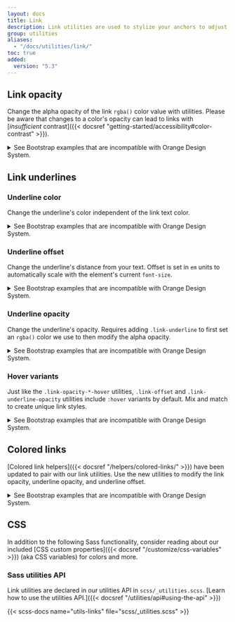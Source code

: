 ```yaml
---
layout: docs
title: Link
description: Link utilities are used to stylize your anchors to adjust their color, opacity, underline offset, underline color, and more.
group: utilities
aliases:
  - "/docs/utilities/link/"
toc: true
added:
  version: "5.3"
---
```


## Link opacity

Change the alpha opacity of the link `rgba()` color value with utilities. Please be aware that changes to a color's opacity can lead to links with [*insufficient* contrast]({{< docsref "getting-started/accessibility#color-contrast" >}}).

<details>
<summary>See Bootstrap examples that are incompatible with Orange Design System.</summary>
<br>
{{< design-callout-alert >}}
Link utilities should be used carefully because the rendering provided in the following examples does not respect the Orange Design System specifications and do not always meet accessibility standards. But still, these utilities could help in some cases to build specific use cases or other reusable components.
{{< /design-callout-alert >}}

{{< example >}}
<p><a class="link-opacity-10" href="#">Link opacity 10</a></p>
<p><a class="link-opacity-25" href="#">Link opacity 25</a></p>
<p><a class="link-opacity-50" href="#">Link opacity 50</a></p>
<p><a class="link-opacity-75" href="#">Link opacity 75</a></p>
<p><a class="link-opacity-100" href="#">Link opacity 100</a></p>
{{< /example >}}

You can even change the opacity level on hover.

{{< example >}}
<p><a class="link-opacity-10-hover" href="#">Link hover opacity 10</a></p>
<p><a class="link-opacity-25-hover" href="#">Link hover opacity 25</a></p>
<p><a class="link-opacity-50-hover" href="#">Link hover opacity 50</a></p>
<p><a class="link-opacity-75-hover" href="#">Link hover opacity 75</a></p>
<p><a class="link-opacity-100-hover" href="#">Link hover opacity 100</a></p>
{{< /example >}}
</details>

## Link underlines

### Underline color

Change the underline's color independent of the link text color.

<details>
<summary>See Bootstrap examples that are incompatible with Orange Design System.</summary>
<br>
{{< design-callout-alert >}}
Link utilities should be used carefully because the rendering provided in the following examples does not respect the Orange Design System specifications and do not always meet accessibility standards. But still, these utilities could help in some cases to build specific use cases or other reusable components.
{{< /design-callout-alert >}}

{{< example >}}
{{< link-underline-colors.inline >}}
{{- range (index $.Site.Data "theme-colors") }}
<p><a href="#" class="link-underline-{{ .name }}">{{ .name | title }} underline</a></p>
{{- end -}}
{{< /link-underline-colors.inline >}}
{{< /example >}}
</details>

### Underline offset

Change the underline's distance from your text. Offset is set in `em` units to automatically scale with the element's current `font-size`.

<details>
<summary>See Bootstrap examples that are incompatible with Orange Design System.</summary>
<br>
{{< design-callout-alert >}}
Link utilities should be used carefully because the rendering provided in the following examples does not respect the Orange Design System specifications and do not always meet accessibility standards. But still, these utilities could help in some cases to build specific use cases or other reusable components.
{{< /design-callout-alert >}}

{{< example >}}
<p><a href="#">Default link</a></p>
<p><a class="link-offset-1" href="#">Offset 1 link</a></p>
<p><a class="link-offset-2" href="#">Offset 2 link</a></p>
<p><a class="link-offset-3" href="#">Offset 3 link</a></p>
{{< /example >}}
</details>

### Underline opacity

Change the underline's opacity. Requires adding `.link-underline` to first set an `rgba()` color we use to then modify the alpha opacity.

<details>
<summary>See Bootstrap examples that are incompatible with Orange Design System.</summary>
<br>
{{< design-callout-alert >}}
Link utilities should be used carefully because the rendering provided in the following examples does not respect the Orange Design System specifications and do not always meet accessibility standards. But still, these utilities could help in some cases to build specific use cases or other reusable components.
{{< /design-callout-alert >}}

{{< example >}}
<p><a class="link-offset-2 link-underline link-underline-opacity-0" href="#">Underline opacity 0</a></p>
<p><a class="link-offset-2 link-underline link-underline-opacity-10" href="#">Underline opacity 10</a></p>
<p><a class="link-offset-2 link-underline link-underline-opacity-25" href="#">Underline opacity 25</a></p>
<p><a class="link-offset-2 link-underline link-underline-opacity-50" href="#">Underline opacity 50</a></p>
<p><a class="link-offset-2 link-underline link-underline-opacity-75" href="#">Underline opacity 75</a></p>
<p><a class="link-offset-2 link-underline link-underline-opacity-100" href="#">Underline opacity 100</a></p>
{{< /example >}}
</details>

### Hover variants

Just like the `.link-opacity-*-hover` utilities, `.link-offset` and `.link-underline-opacity` utilities include `:hover` variants by default. Mix and match to create unique link styles.

<details>
<summary>See Bootstrap examples that are incompatible with Orange Design System.</summary>
<br>
{{< design-callout-alert >}}
Link utilities should be used carefully because the rendering provided in the following examples does not respect the Orange Design System specifications and do not always meet accessibility standards. But still, these utilities could help in some cases to build specific use cases or other reusable components.
{{< /design-callout-alert >}}

{{< example >}}
<a class="link-offset-2 link-offset-3-hover link-underline link-underline-opacity-0 link-underline-opacity-75-hover" href="#">
  Underline opacity 0
</a>
{{< /example >}}
</details>

## Colored links

[Colored link helpers]({{< docsref "/helpers/colored-links/" >}}) have been updated to pair with our link utilities. Use the new utilities to modify the link opacity, underline opacity, and underline offset.

<details>
<summary>See Bootstrap examples that are incompatible with Orange Design System.</summary>
<br>
{{< design-callout-alert >}}
Link utilities should be used carefully because the rendering provided in the following examples does not respect the Orange Design System specifications and do not always meet accessibility standards. But still, these utilities could help in some cases to build specific use cases or other reusable components.
{{< /design-callout-alert >}}

<!--Boosted mod: use `contrast_color` as background to ensure a good contrast-->
{{< example >}}
{{< colored-links.inline >}}
{{- range (index $.Site.Data "theme-colors") }}
<p><a href="#" class="link-{{ .name }}{{ with .contrast_color }} bg-{{ . }}{{ end }} link-offset-2 link-underline-opacity-25 link-underline-opacity-100-hover">{{ .name | title }} link</a></p>
{{- end -}}
{{< /colored-links.inline >}}
<p><a href="#" class="link-body-emphasis link-offset-2 link-underline-opacity-25 link-underline-opacity-75-hover">Emphasis link</a></p>
{{< /example >}}
<!--End mod-->

{{< callout info >}}
{{< partial "callouts/warning-color-assistive-technologies.md" >}}
{{< /callout >}}
</details>

## CSS

In addition to the following Sass functionality, consider reading about our included [CSS custom properties]({{< docsref "/customize/css-variables" >}}) (aka CSS variables) for colors and more.

### Sass utilities API

Link utilities are declared in our utilities API in `scss/_utilities.scss`. [Learn how to use the utilities API.]({{< docsref "/utilities/api#using-the-api" >}})

{{< scss-docs name="utils-links" file="scss/_utilities.scss" >}}
